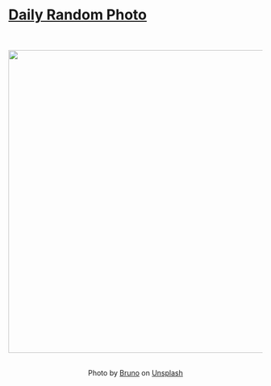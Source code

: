 # [Daily Random Photo](https://www.dailyrandomphoto.com/)

<div align="center">
  <br>
  <br>
  <a href="https://www.dailyrandomphoto.com/p/2023/2023-08-15/"><img src="https://images.unsplash.com/photo-1690767662539-4e179703cf2c?crop=entropy&cs=tinysrgb&fit=max&fm=jpg&ixid=M3w3NzUwOHwwfDF8cmFuZG9tfHx8fHx8fHx8MTY5MjA1OTIwOXw&ixlib=rb-4.0.3&q=80&w=1080" width="600px"></a>
  <br>
  <br>
  <p class="has-text-grey">Photo by <a href="https://unsplash.com/@bruno_adam?utm_source=Daily%20Random%20Photo&amp;utm_medium=referral" target="_blank" rel="noopener noreferrer">Bruno</a> on <a href="https://unsplash.com/photos/a-plane-flying-through-a-dark-cloudy-sky-YCXm6IYAzyQ?utm_source=Daily%20Random%20Photo&amp;utm_medium=referral" target="_blank" rel="noopener noreferrer">Unsplash</a></p>
</div>

